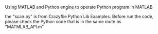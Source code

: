 Using MATLAB and Python engine to operate Python program in MATLAB

the "scan.py" is from Crazyflie Python Lib Examples. 
Before run the code, please check the Python code that is in the same route as "MATMLAB_API.m"
